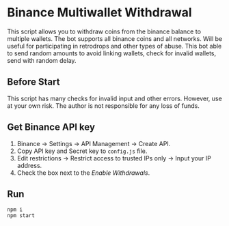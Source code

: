 # Binance Multiwallet Withdrawal
This script allows you to withdraw coins from the binance balance to multiple wallets. The bot supports all binance coins and all networks. Will be useful for participating in retrodrops and other types of abuse. This bot able to send random amounts to avoid linking wallets, check for invalid wallets, send with random delay.

## Before Start
This script has many checks for invalid input and other errors. However, use at your own risk. The author is not responsible for any loss of funds.

## Get Binance API key

1) Binance -> Settings -> API Management -> Create API.
2) Copy API key and Secret key to `config.js` file.
3) Edit restrictions -> Restrict access to trusted IPs only -> Input your IP address.
4) Сheck the box next to the _Enable Withdrawals_.

## Run
```
npm i
npm start
```